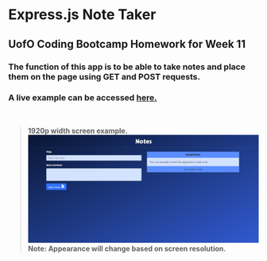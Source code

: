 # Express.js Note Taker
## UofO Coding Bootcamp Homework for Week 11

### The function of this app is to be able to take notes and place them on the page using GET and POST requests. 

### A live example can be accessed [here.](https://git.heroku.com/homework-week-11.git)
<br />

> **1920p width screen example.**   
![This is a screenshot of the webpage on a 1920p width screen.](./assets/Page-Sample.png)
> **Note: Appearance will change based on screen resolution.** 
